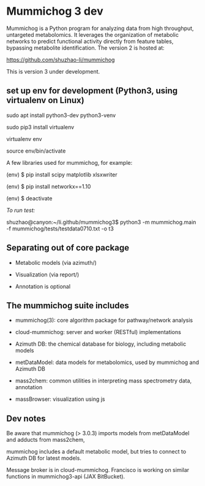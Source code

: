 Mummichog 3 dev
===============

Mummichog is a Python program for analyzing data from high throughput, untargeted metabolomics.
It leverages the organization of metabolic networks to predict functional activity directly from feature tables,
bypassing metabolite identification. The version 2 is hosted at:

https://github.com/shuzhao-li/mummichog

This is version 3 under development.

## set up env for development (Python3, using virtualenv on Linux)

sudo apt install python3-dev python3-venv

sudo pip3 install virtualenv

virtualenv env

source env/bin/activate

A few libraries used for mummichog, for example:

(env) $ pip install scipy matplotlib xlsxwriter

(env) $ pip install networkx==1.10

(env) $ deactivate

*To run test:*

shuzhao@canyon:~/li.github/mummichog3$ python3 -m mummichog.main -f mummichog/tests/testdata0710.txt -o t3


## Separating out of core package 

* Metabolic models (via azimuth/)

* Visualization (via report/)

* Annotation is optional


## The mummichog suite includes

* mummichog(3): core algorithm package for pathway/network analysis

* cloud-mummichog: server and worker (RESTful) implementations

* Azimuth DB: the chemical database for biology, including metabolic models

* metDataModel: data models for metabolomics, used by mummichog and Azimuth DB

* mass2chem: common utilities in interpreting mass spectrometry data, annotation

* massBrowser: visualization using js


## Dev notes

Be aware that mummichog (> 3.0.3) imports models from metDataModel and adducts from mass2chem,

mummichog includes a default metabolic model, but tries to connect to Azimuth DB for latest models.

Message broker is in cloud-mummichog. Francisco is working on similar functions in mummichog3-api (JAX BitBucket).
